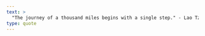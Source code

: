 ```yaml
---
text: >
  "The journey of a thousand miles begins with a single step." - Lao Tzu
type: quote
---
```

